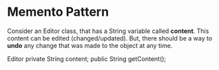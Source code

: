 # Memento Pattern
Consider an Editor class, that has a String variable called **content**.
This content can be edited (changed/updated). But, there should be a way 
to **undo** any change that was made to the object at any time. 

Editor
    private String content;
    public String getContent();
